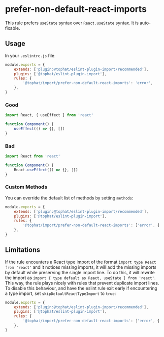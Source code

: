 # prefer-non-default-react-imports

This rule prefers `useState` syntax over `React.useState` syntax. It is auto-fixable.

## Usage

In your `.eslintrc.js` file:

```js
module.exports = {
    extends: ['plugin:@tophat/eslint-plugin-import/recommended'],
    plugins: ['@tophat/eslint-plugin-import'],
    rules: {
        '@tophat/import/prefer-non-default-react-imports': 'error',
    },
}
```

### Good

```js
import React, { useEffect } from 'react'

function Component() {
    useEffect(() => {}, [])
}
```

### Bad

```js
import React from 'react'

function Component() {
    React.useEffect(() => {}, [])
}
```

### Custom Methods

You can override the default list of methods by setting `methods`:

```js
module.exports = {
    extends: ['plugin:@tophat/eslint-plugin-import/recommended'],
    plugins: ['@tophat/eslint-plugin-import'],
    rules: {
        '@tophat/import/prefer-non-default-react-imports': ['error', { methods: ['useEffect'] }],
    },
}
```

## Limitations

If the rule encounters a React type import of the format `import type React from 'react'` and it notices missing imports, it will add the missing imports by default while preserving the single import line. To do this, it will rewrite the import as `import { type default as React, useState } from 'react'`. This way, the rule plays nicely with rules that prevent duplicate import lines. To disable this behaviour, and have the eslint rule exit early if encountering a type import, set `skipDefaultReactTypeImport` to `true`:

```js
module.exports = {
    extends: ['plugin:@tophat/eslint-plugin-import/recommended'],
    plugins: ['@tophat/eslint-plugin-import'],
    rules: {
        '@tophat/import/prefer-non-default-react-imports': ['error', { skipDefaultReactTypeImport: true }],
    },
}
```
